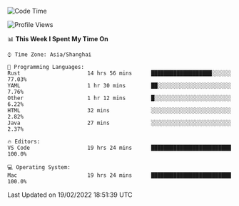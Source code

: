 <!--START_SECTION:waka-->
![Code Time](http://img.shields.io/badge/Code%20Time-1%2C007%20hrs%2055%20mins-blue)

![Profile Views](http://img.shields.io/badge/Profile%20Views-31-blue)

📊 **This Week I Spent My Time On** 

```text
⌚︎ Time Zone: Asia/Shanghai

💬 Programming Languages: 
Rust                     14 hrs 56 mins      ███████████████████░░░░░░   77.03% 
YAML                     1 hr 30 mins        ██░░░░░░░░░░░░░░░░░░░░░░░   7.76% 
Other                    1 hr 12 mins        █░░░░░░░░░░░░░░░░░░░░░░░░   6.22% 
HTML                     32 mins             ░░░░░░░░░░░░░░░░░░░░░░░░░   2.82% 
Java                     27 mins             ░░░░░░░░░░░░░░░░░░░░░░░░░   2.37%

🔥 Editors: 
VS Code                  19 hrs 24 mins      █████████████████████████   100.0%

💻 Operating System: 
Mac                      19 hrs 24 mins      █████████████████████████   100.0%

```


 Last Updated on 19/02/2022 18:51:39 UTC
<!--END_SECTION:waka-->
